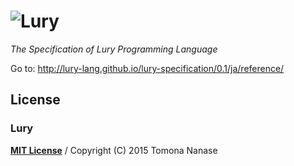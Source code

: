 ![Lury][Lury]
====

_The Specification of Lury Programming Language_

Go to: http://lury-lang.github.io/lury-specification/0.1/ja/reference/

## License
### Lury

[__MIT License__](../master/LICENSE.spec) /
Copyright (C) 2015 Tomona Nanase

[Lury]: https://raw.githubusercontent.com/lury-lang/lury/master/logo/lury.png